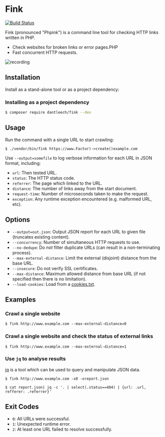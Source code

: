 Fink
====

[![Build Status](https://travis-ci.org/dantleech/fink.svg?branch=master)](https://travis-ci.org/dantleech/fink)

Fink (pronounced "Phpink") is a command line tool for checking HTTP links written in PHP.

- Check websites for broken links or error pages.PHP
- Fast concurrent HTTP requests.

![recording](https://user-images.githubusercontent.com/530801/51786346-de306e80-215a-11e9-8afe-106e9d801855.gif)

Installation
------------

Install as a stand-alone tool or as a project dependency:

### Installing as a project dependency

```bash
$ composer require dantleech/fink --dev
```

Usage
-----

Run the command with a single URL to start crawling:

```
$ ./vendor/bin/fink https://www.Factor)->create()example.com
```

Use `--output=somefile` to log verbose information for each URL in JSON format, including:

- `url`: Then tested URL.
- `status`: The HTTP status code.
- `referrer`: The page which linked to the URL.
- `distance`: The number of links away from the start document.
- `request-time`: Number of microseconds taken to make the request.
- `exception`: Any runtime exception encountered (e.g. malformed URL, etc).

Options
-------

- `--output=out.json`: Output JSON report for each URL to given file
  (truncates existing content).
- `--concurrency`: Number of simultaneous HTTP requests to use.
- `--no-dedupe`: Do _not_ filter duplicate URLs (can result in a
  non-terminating process).
- `--max-external-distance`: Limit the external (disjoint) distance from the
  base URL.
- `--insecure`: Do not verify SSL certificates.
- `--max-distance`: Maximum allowed distance from base URL (if not specified
  then there is no limitation).
- `--load-cookies`: Load from a [cookies.txt](http://www.cookiecentral.com/faq/#3.5).

Examples
--------

### Crawl a single website

```
$ fink http://www.example.com --max-external-distance=0
```

### Crawl a single website and check the status of external links

```
$ fink http://www.example.com --max-external-distance=1
```

### Use `jq` to analyse results

[jq](https://stedolan.github.io/jq/) is a tool which can be used to query and
manipulate JSON data.

```
$ fink http://www.example.com -x0 -oreport.json
```

```
$ cat report.json| jq -c '. | select(.status==404) | {url: .url, refferer: .referrer}'
```

Exit Codes
----------

- `0`: All URLs were successful.
- `1`: Unexpected runtime error.
- `2`: At least one URL failed to resolve successfully.
